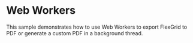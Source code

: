 Web Workers
===========

This sample demonstrates how to use Web Workers to export FlexGrid
 to PDF or generate a custom PDF in a background thread.